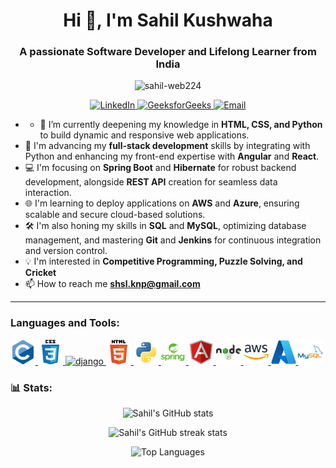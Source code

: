 <h1 align="center">Hi 👋, I'm Sahil Kushwaha</h1>
<h3 align="center">A passionate Software Developer and Lifelong Learner from India</h3>

<p align="center">
  <img src="https://komarev.com/ghpvc/?username=sahil-web224&label=Profile%20views&color=0e75b6&style=flat" alt="sahil-web224" />
</p>

<p align="center">
  <a href="https://www.linkedin.com/in/sahil-kushwaha-729a4619b/" target="_blank">
    <img src="https://img.shields.io/badge/LinkedIn-0077B5?style=for-the-badge&logo=linkedin&logoColor=white" alt="LinkedIn"/>
  </a>
  <a href="https://auth.geeksforgeeks.org/user/sahil7982874565/profile" target="_blank">
    <img src="https://img.shields.io/badge/GeeksforGeeks-0F9D58?style=for-the-badge&logo=geeksforgeeks&logoColor=white" alt="GeeksforGeeks"/>
  </a>
  <a href="mailto:shsl.knp@gmail.com">
    <img src="https://img.shields.io/badge/Email-D14836?style=for-the-badge&logo=gmail&logoColor=white" alt="Email"/>
  </a>
</p>

- - 🌱 I’m currently deepening my knowledge in **HTML, CSS, and Python** to build dynamic and responsive web applications.
- 🚀 I'm advancing my **full-stack development** skills by integrating with Python and enhancing my front-end expertise with **Angular** and **React**.
- 💻 I'm focusing on **Spring Boot** and **Hibernate** for robust backend development, alongside **REST API** creation for seamless data interaction.
- 🌐 I'm learning to deploy applications on **AWS** and **Azure**, ensuring scalable and secure cloud-based solutions.
- 🛠 I'm also honing my skills in **SQL** and **MySQL**, optimizing database management, and mastering **Git** and **Jenkins** for continuous integration and version control.
- 💡 I'm interested in **Competitive Programming, Puzzle Solving, and Cricket**
- 📫 How to reach me **shsl.knp@gmail.com**

---

<h3 align="left">Languages and Tools:</h3>
<p align="left">
  <a href="https://www.cprogramming.com/" target="_blank" rel="noreferrer">
    <img src="https://raw.githubusercontent.com/devicons/devicon/master/icons/c/c-original.svg" alt="c" width="40" height="40"/> 
  </a> 
  <a href="https://www.w3schools.com/css/" target="_blank" rel="noreferrer">
    <img src="https://raw.githubusercontent.com/devicons/devicon/master/icons/css3/css3-original-wordmark.svg" alt="css3" width="40" height="40"/> 
  </a>
  <a href="https://www.djangoproject.com/" target="_blank" rel="noreferrer">
    <img src="https://cdn.worldvectorlogo.com/logos/django.svg" alt="django" width="40" height="40"/> 
  </a> 
  <a href="https://www.w3.org/html/" target="_blank" rel="noreferrer">
    <img src="https://raw.githubusercontent.com/devicons/devicon/master/icons/html5/html5-original-wordmark.svg" alt="html5" width="40" height="40"/> 
  </a> 
  <a href="https://www.python.org" target="_blank" rel="noreferrer">
    <img src="https://raw.githubusercontent.com/devicons/devicon/master/icons/python/python-original.svg" alt="python" width="40" height="40"/> 
  </a> 
  <a href="https://spring.io/projects/spring-boot" target="_blank" rel="noreferrer">
    <img src="https://raw.githubusercontent.com/devicons/devicon/master/icons/spring/spring-original-wordmark.svg" alt="spring boot" width="40" height="40"/>
  </a>
  <a href="https://angular.io/" target="_blank" rel="noreferrer">
    <img src="https://raw.githubusercontent.com/devicons/devicon/master/icons/angularjs/angularjs-original.svg" alt="angular" width="40" height="40"/>
  </a>
  <a href="https://nodejs.org" target="_blank" rel="noreferrer">
    <img src="https://raw.githubusercontent.com/devicons/devicon/master/icons/nodejs/nodejs-original-wordmark.svg" alt="nodejs" width="40" height="40"/>
  </a>
  <a href="https://aws.amazon.com/" target="_blank" rel="noreferrer">
    <img src="https://raw.githubusercontent.com/devicons/devicon/master/icons/amazonwebservices/amazonwebservices-original-wordmark.svg" alt="aws" width="40" height="40"/>
  </a>
  <a href="https://azure.microsoft.com/en-us/" target="_blank" rel="noreferrer">
    <img src="https://raw.githubusercontent.com/devicons/devicon/master/icons/azure/azure-original.svg" alt="azure" width="40" height="40"/>
  </a>
  <a href="https://www.mysql.com/" target="_blank" rel="noreferrer">
    <img src="https://raw.githubusercontent.com/devicons/devicon/master/icons/mysql/mysql-original-wordmark.svg" alt="mysql" width="40" height="40"/>
  </a>
</p>
<h3 align="left">📊 Stats:</h3>

<p align="center">
  <img src="https://github-readme-stats.vercel.app/api?username=Sahil-Kushwaha224&show_icons=true&theme=radical" alt="Sahil's GitHub stats" />
</p>

<p align="center">
  <img src="https://github-readme-streak-stats.herokuapp.com/?user=Sahil-Kushwaha224&theme=radical" alt="Sahil's GitHub streak stats" />
</p>

<p align="center">
  <img src="https://github-readme-stats.vercel.app/api/top-langs/?username=Sahil-Kushwaha224&layout=compact&theme=radical" alt="Top Languages" />
</p>

